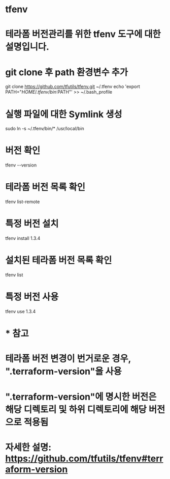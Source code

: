 # tfenv
# 테라폼 버전관리를 위한 tfenv 도구에 대한 설명입니다.

# git clone 후 path 환경변수 추가
git clone https://github.com/tfutils/tfenv.git ~/.tfenv
echo 'export PATH="$HOME/.tfenv/bin:$PATH"' >> ~/.bash_profile

# 실행 파일에 대한 Symlink 생성
sudo ln -s ~/.tfenv/bin/* /usr/local/bin

# 버전 확인
tfenv --version

# 테라폼 버전 목록 확인
tfenv list-remote

# 특정 버전 설치
tfenv install 1.3.4

# 설치된 테라폼 버전 목록 확인
tfenv list

# 특정 버전 사용
tfenv use 1.3.4

# * 참고
# 테라폼 버전 변경이 번거로운 경우, ".terraform-version"을 사용
# ".terraform-version"에 명시한 버전은 해당 디렉토리 및 하위 디렉토리에 해당 버전으로 적용됨
# 자세한 설명: https://github.com/tfutils/tfenv#terraform-version
